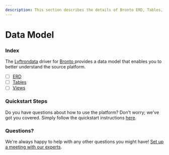 ```yaml
---
description: This section describes the details of Bronto ERD, Tables, and Views.
---
```


# Data Model

### Index

The  [Lyftrondata](https://www.lyftrondata.com/) driver for [Bronto](https://www.lyftrondata.com/integration/bronto/)[ ](https://www.lyftrondata.com/integration/bronto/)provides a data model that enables you to better understand the source platform.

* [ ] [ERD](../../../marketing-analytics/bronto/data-model/erd.md)
* [ ] [Tables](../../../marketing-analytics/bronto/data-model/tables.md)
* [ ] [Views](../../../marketing-analytics/bronto/data-model/views.md)

### Quickstart Steps

Do you have questions about how to use the platform? Don't worry; we've got you covered. Simply follow the quickstart instructions [here](../../../../quickstart-steps.md).

### Questions? <a href="#questions" id="questions"></a>

We're always happy to help with any other questions you might have! [Set up a meeting with our experts](https://www.lyftrondata.com/book-a-meeting/).


